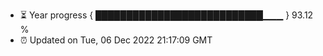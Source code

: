 - ⏳ Year progress { ███████████████████████████▁▁▁ } 93.12 %
- ⏰ Updated on Tue, 06 Dec 2022 21:17:09 GMT

